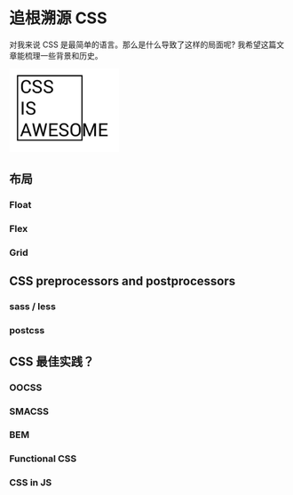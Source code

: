 # 追根溯源 CSS

对我来说 CSS 是最简单的语言。那么是什么导致了这样的局面呢? 我希望这篇文章能梳理一些背景和历史。
<!-- ![css awesome](./img/css-is-awesome.jpg) -->
<img src="./img/css-is-awesome.jpg" height="150px">

## 布局

### Float

### Flex

### Grid

## CSS preprocessors and postprocessors

### sass / less

### postcss

## CSS 最佳实践？

### OOCSS

### SMACSS

### BEM

### Functional CSS

### CSS in JS
